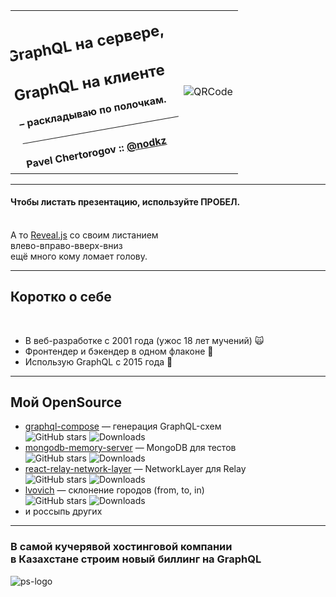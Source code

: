 <table>
  <tr>
    <td style="vertical-align: middle">
        <div style="transform: rotate(-10deg); vertical-align: text-top;">
        <h2 class="orange">GraphQL на сервере,</h2>
        <h2 class="green">GraphQL на клиенте</h2>
        <h4 class="red">– раскладываю по полочкам.</h4>
        <hr/>
        <h4>Pavel Chertorogov :: <a href="https://twitter.com/nodkz" target="_blank">@nodkz</a></h4>
      </div>
    </td>
    <td>
      <!-- QRCode generator: http://goqr.me/#t=url -->
      <img src="slides/00-start/qr-code.png" alt="QRCode" class="plain" style="max-width: 500px" />
    </td>
  </tr>
</table>

---

#### Чтобы листать презентацию, используйте ПРОБЕЛ.

<br /> А то [Reveal.js](https://github.com/hakimel/reveal.js/) со своим листанием<br />влево-вправо-вверх-вниз<br /> ещё много кому ломает голову.

-----

## Коротко о себе

<br/>

- В веб-разработке с 2001 года (ужос 18 лет мучений) 🙀 <!-- .element: class="fragment" -->
- Фронтендер и бэкендер в одном флаконе 💑 <!-- .element: class="fragment" -->
- Использую GraphQL с 2015 года 💃 <!-- .element: class="fragment" -->

-----

## Мой OpenSource

- [graphql-compose](https://github.com/graphql-compose/graphql-compose) — генерация GraphQL-схем <br/> ![GitHub stars](https://img.shields.io/github/stars/graphql-compose/graphql-compose.svg?color=lightgrey) <!-- .element: class="plain" style="padding-left: 250px; height: 40px; vertical-align: middle;" --> ![Downloads](https://img.shields.io/npm/dw/graphql-compose.svg?color=lightgrey) <!-- .element: class="plain" style="height: 40px; vertical-align: middle;" -->
- [mongodb-memory-server](https://github.com/nodkz/mongodb-memory-server) — MongoDB для тестов <br/> ![GitHub stars](https://img.shields.io/github/stars/nodkz/mongodb-memory-server.svg?color=lightgrey) <!-- .element: class="plain" style="padding-left: 250px; height: 40px; vertical-align: middle;"  --> ![Downloads](https://img.shields.io/npm/dw/mongodb-memory-server.svg?color=lightgrey) <!-- .element: class="plain" style="height: 40px; vertical-align: middle;" -->
- [react-relay-network-layer](https://github.com/relay-tools/react-relay-network-layer) — NetworkLayer для Relay <br/> ![GitHub stars](https://img.shields.io/github/stars/relay-tools/react-relay-network-layer.svg?color=lightgrey) <!-- .element: class="plain" style="padding-left: 250px; height: 40px; vertical-align: middle;"  --> ![Downloads](https://img.shields.io/npm/dw/react-relay-network-layer.svg?color=lightgrey) <!-- .element: class="plain" style="height: 40px; vertical-align: middle;" -->
- [lvovich](https://github.com/nodkz/lvovich) — склонение городов (from, to, in)<br/> ![GitHub stars](https://img.shields.io/github/stars/nodkz/lvovich.svg?color=lightgrey) <!-- .element: class="plain" style="padding-left: 250px; height: 40px; vertical-align: middle;" --> ![Downloads](https://img.shields.io/npm/dw/lvovich.svg?color=lightgrey) <!-- .element: class="plain" style="height: 40px; vertical-align: middle;" -->
- и россыпь других

-----

### В самой кучерявой хостинговой компании <br/>в Казахстане строим новый биллинг на GraphQL

![ps-logo](https://user-images.githubusercontent.com/1946920/57164502-21634300-6e16-11e9-8c45-6d10fe9dea4e.jpg) <!-- .element: style="max-width: 1000px;" class="plain"  -->
